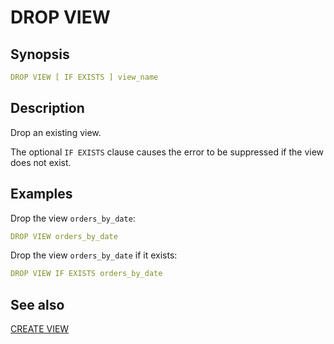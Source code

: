 # DROP VIEW

## Synopsis

```yaml
DROP VIEW [ IF EXISTS ] view_name
```

## Description

Drop an existing view.

The optional `IF EXISTS` clause causes the error to be suppressed if the view does not exist.

## Examples

Drop the view `orders_by_date`:

```yaml
DROP VIEW orders_by_date
```

Drop the view `orders_by_date` if it exists:

```yaml
DROP VIEW IF EXISTS orders_by_date
```

## See also

[CREATE VIEW](/interfaces/workbench/sql_syntaxes/create_view/)